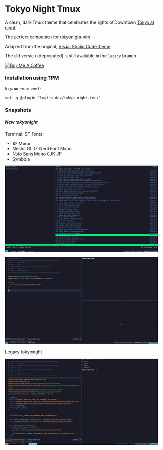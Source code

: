 # Tokyo Night Tmux

A clean, dark Tmux theme that celebrates the lights of Downtown [Tokyo at night.](https://www.google.com/search?q=tokyo+night&newwindow=1&sxsrf=ACYBGNRiOGCstG_Xohb8CgG5UGwBRpMIQg:1571032079139&source=lnms&tbm=isch&sa=X&ved=0ahUKEwiayIfIhpvlAhUGmuAKHbfRDaIQ_AUIEigB&biw=1280&bih=666&dpr=2)

The perfect companion for [tokyonight-vim](https://github.com/ghifarit53/tokyonight-vim)

Adapted from the original, [Visual Studio Code theme](https://github.com/enkia/tokyo-night-vscode-theme).

The old version (deprecated) is still available in the `legacy` branch.

<a href="https://www.buymeacoffee.com/jano" target="_blank"><img src="https://www.buymeacoffee.com/assets/img/custom_images/orange_img.png" alt="Buy Me A Coffee" style="height: 41px !important;width: 174px !important;box-shadow: 0px 3px 2px 0px rgba(190, 190, 190, 0.5) !important;-webkit-box-shadow: 0px 3px 2px 0px rgba(190, 190, 190, 0.5) !important;" ></a>

### Installation using TPM

In your `tmux.conf`:
```
set -g @plugin "logico-dev/tokyo-night-tmux"
```

### Snapshots

##### New tokyonight

Terminal: ST
Fonts:
  - SF Mono
  - MesloLGLDZ Nerd Font Mono
  - Noto Sans Mono CJK JP
  - Symbola

![Snap 1](snaps/n01.png)

![Snap 2](snaps/n02.png)


Legacy tokyonight

![Snap 4](snaps/l01.png)

